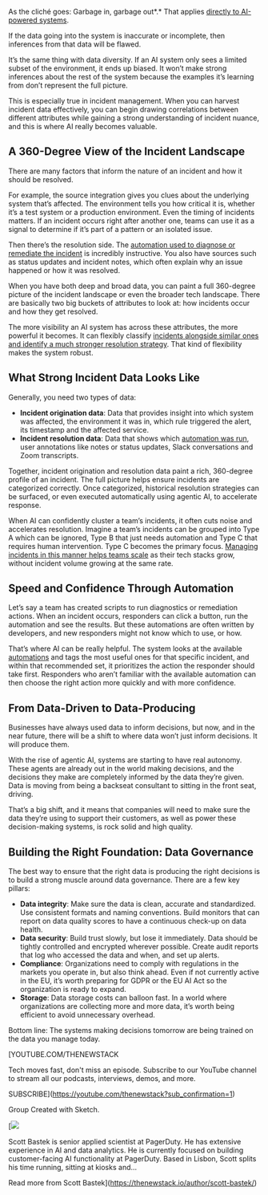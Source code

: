 As the cliché goes: Garbage in, garbage out*.* That applies [directly to AI-powered systems](https://thenewstack.io/using-llms-right-leveraging-ai-for-augmented-data-quality/).

If the data going into the system is inaccurate or incomplete, then inferences from that data will be flawed.

It’s the same thing with data diversity. If an AI system only sees a limited subset of the environment, it ends up biased. It won’t make strong inferences about the rest of the system because the examples it’s learning from don’t represent the full picture.

This is especially true in incident management. When you can harvest incident data effectively, you can begin drawing correlations between different attributes while gaining a strong understanding of incident nuance, and this is where AI really becomes valuable.

## **A 360-Degree View of the Incident Landscape**

There are many factors that inform the nature of an incident and how it should be resolved.

For example, the source integration gives you clues about the underlying system that’s affected. The environment tells you how critical it is, whether it’s a test system or a production environment. Even the timing of incidents matters. If an incident occurs right after another one, teams can use it as a signal to determine if it’s part of a pattern or an isolated issue.

Then there’s the resolution side. The [automation used to diagnose or remediate the incident](https://thenewstack.io/5-ways-to-supercharge-incident-remediation-with-automation/) is incredibly instructive. You also have sources such as status updates and incident notes, which often explain why an issue happened or how it was resolved.

When you have both deep and broad data, you can paint a full 360-degree picture of the incident landscape or even the broader tech landscape. There are basically two big buckets of attributes to look at: how incidents occur and how they get resolved.

The more visibility an AI system has across these attributes, the more powerful it becomes. It can flexibly classify [incidents alongside similar ones and identify a much stronger resolution strategy](https://thenewstack.io/bridging-the-gap-between-monitoring-and-incident-resolution/). That kind of flexibility makes the system robust.

## **What Strong Incident Data Looks Like**

Generally, you need two types of data:

* **Incident origination data**: Data that provides insight into which system was affected, the environment it was in, which rule triggered the alert, its timestamp and the affected service.
* **Incident resolution data**: Data that shows which [automation was run](https://thenewstack.io/crawl-walk-run-the-key-to-successful-automation/), user annotations like notes or status updates, Slack conversations and Zoom transcripts.

Together, incident origination and resolution data paint a rich, 360-degree profile of an incident. The full picture helps ensure incidents are categorized correctly. Once categorized, historical resolution strategies can be surfaced, or even executed automatically using agentic AI, to accelerate response.

When AI can confidently cluster a team’s incidents, it often cuts noise and accelerates resolution. Imagine a team’s incidents can be grouped into Type A which can be ignored, Type B that just needs automation and Type C that requires human intervention. Type C becomes the primary focus. [Managing incidents in this manner helps teams scale](https://thenewstack.io/what-can-incident-teams-learn-from-crisis-management/) as their tech stacks grow, without incident volume growing at the same rate.

## **Speed and Confidence Through Automation**

Let’s say a team has created scripts to run diagnostics or remediation actions. When an incident occurs, responders can click a button, run the automation and see the results. But these automations are often written by developers, and new responders might not know which to use, or how.

That’s where AI can be really helpful. The system looks at the available [automations](https://thenewstack.io/fighting-incidents-with-end-to-end-event-driven-automation/) and tags the most useful ones for that specific incident, and within that recommended set, it prioritizes the action the responder should take first. Responders who aren’t familiar with the available automation can then choose the right action more quickly and with more confidence.

## **From Data-Driven to Data-Producing**

Businesses have always used data to inform decisions, but now, and in the near future, there will be a shift to where data won’t just inform decisions. It will produce them.

With the rise of agentic AI, systems are starting to have real autonomy. These agents are already out in the world making decisions, and the decisions they make are completely informed by the data they’re given. Data is moving from being a backseat consultant to sitting in the front seat, driving.

That’s a big shift, and it means that companies will need to make sure the data they’re using to support their customers, as well as power these decision-making systems, is rock solid and high quality.

## **Building the Right Foundation: Data Governance**

The best way to ensure that the right data is producing the right decisions is to build a strong muscle around data governance. There are a few key pillars:

* **Data integrity**: Make sure the data is clean, accurate and standardized. Use consistent formats and naming conventions. Build monitors that can report on data quality scores to have a continuous check-up on data health.
* **Data security**: Build trust slowly, but lose it immediately. Data should be tightly controlled and encrypted wherever possible. Create audit reports that log who accessed the data and when, and set up alerts.
* **Compliance**: Organizations need to comply with regulations in the markets you operate in, but also think ahead. Even if not currently active in the EU, it’s worth preparing for GDPR or the EU AI Act so the organization is ready to expand.
* **Storage**: Data storage costs can balloon fast. In a world where organizations are collecting more and more data, it’s worth being efficient to avoid unnecessary overhead.

Bottom line: The systems making decisions tomorrow are being trained on the data you manage today.

[YOUTUBE.COM/THENEWSTACK

Tech moves fast, don't miss an episode. Subscribe to our YouTube
channel to stream all our podcasts, interviews, demos, and more.

SUBSCRIBE](https://youtube.com/thenewstack?sub_confirmation=1)

Group
Created with Sketch.

[![](https://thenewstack.io/wp-content/uploads/2025/07/6671ce47-cropped-5d756f9e-scott-bastek-600x600.jpeg)

Scott Bastek is senior applied scientist at PagerDuty. He has extensive experience in AI and data analytics. He is currently focused on building customer-facing AI functionality at PagerDuty. Based in Lisbon, Scott splits his time running, sitting at kiosks and...

Read more from Scott Bastek](https://thenewstack.io/author/scott-bastek/)